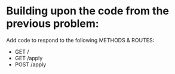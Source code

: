 # Building upon the code from the previous problem:

Add code to respond to the following METHODS & ROUTES:
* GET /
* GET /apply
* POST /apply
